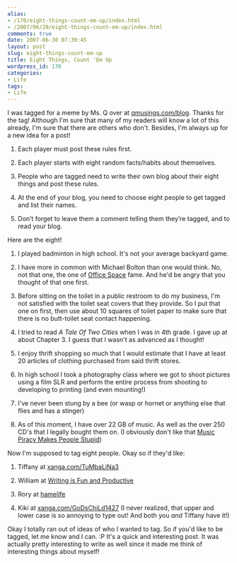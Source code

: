 ```yaml
---
alias:
- /170/eight-things-count-em-up/index.html
- /2007/06/29/eight-things-count-em-up/index.html
comments: true
date: 2007-06-30 07:39:45
layout: post
slug: eight-things-count-em-up
title: Eight Things, Count 'Em Up
wordpress_id: 170
categories:
- Life
tags:
- Life
---
```


I was tagged for a meme by Ms. Q over at [qmusings.com/blog](http://qmusings.com/blog).  Thanks for the tag!  Although I'm sure that many of my readers will know a lot of this already, I'm sure that there are others who don't.  Besides, I'm always up for a new idea for a post!





  1. Each player must post these rules first.


  2. Each player starts with eight random facts/habits about themselves.


  3. People who are tagged need to write their own blog about their eight things and post these rules.


  4. At the end of your blog, you need to choose eight people to get tagged and list their names.



  5. Don’t forget to leave them a comment telling them they’re tagged, and to read your blog.



Here are the eight!


  1. I played badminton in high school.  It's not your average backyard game.


  2. I have more in common with Michael Bolton than one would think.  No, not that one, the one of [Office Space](http://en.wikipedia.org/wiki/Office_Space) fame.  And he'd be angry that you thought of that one first.


  3. Before sitting on the toilet in a public restroom to do my business, I'm not satisfied with the toilet seat covers that they provide.  So I put that one on first, then use about 10 squares of toilet paper to make sure that there is no butt-toilet seat contact happening.


  4. I tried to read _A Tale Of Two Cities_ when I was in 4th grade.  I gave up at about Chapter 3.  I guess that I wasn't as advanced as I thought!


  5. I enjoy thrift shopping so much that I would estimate that I have at least 20 articles of clothing purchased from said thrift stores.


  6. In high school I took a photography class where we got to shoot pictures using a film SLR and perform the entire process from shooting to developing to printing (and even mounting!)


  7. I've never been stung by a bee (or wasp or hornet or anything else that flies and has a stinger)


  8. As of this moment, I have over 22 GB of music.  As well as the over 250 CD's that I legally bought them on.  (I obviously don't like that [Music Piracy Makes People Stupid](http://www.goingthewongway.com/2007/05/14/music-piracy-makes-people-stupid/))



Now I'm supposed to tag eight people.  Okay so if they'd like:


  1. Tiffany at [xanga.com/TuMbaLiNa3](http://www.xanga.com/TuMbaLiNa3)


  2. William at [Writing is Fun and Productive](http://eclectiastes.blogspot.com/)


  3. Rory at [hamelife](http://hamelife.com/)


  4. Kiki at [xanga.com/GoDsChiLd1427](http://www.xanga.com/GoDsChiLd1427) (I never realized, that upper and lower case is so annoying to type out!  And both you _and_ Tiffany have it!)



Okay I totally ran out of ideas of who I wanted to tag.  So if you'd like to be tagged, let me know and I can.  :P  It's a quick and interesting post.  It was actually pretty interesting to write as well since it made me think of interesting things about myself!
